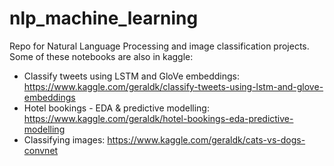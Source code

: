 # nlp_machine_learning

Repo for Natural Language Processing and image classification projects. Some of these notebooks are also in kaggle:
- Classify tweets using LSTM and GloVe embeddings: https://www.kaggle.com/geraldk/classify-tweets-using-lstm-and-glove-embeddings
- Hotel bookings - EDA & predictive modelling: https://www.kaggle.com/geraldk/hotel-bookings-eda-predictive-modelling
- Classifying images: https://www.kaggle.com/geraldk/cats-vs-dogs-convnet
